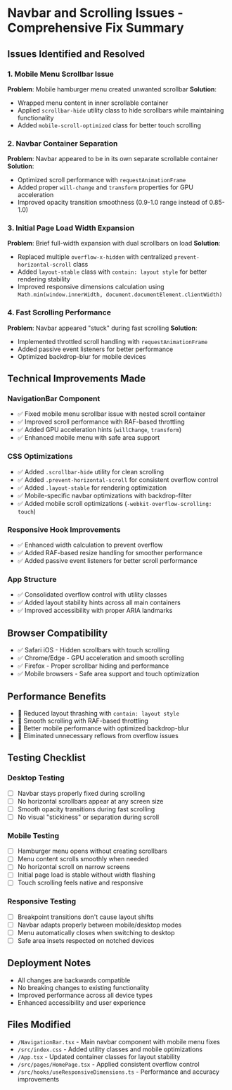 # Navbar and Scrolling Issues - Comprehensive Fix Summary

## Issues Identified and Resolved

### 1. Mobile Menu Scrollbar Issue
**Problem**: Mobile hamburger menu created unwanted scrollbar
**Solution**: 
- Wrapped menu content in inner scrollable container
- Applied `scrollbar-hide` utility class to hide scrollbars while maintaining functionality
- Added `mobile-scroll-optimized` class for better touch scrolling

### 2. Navbar Container Separation
**Problem**: Navbar appeared to be in its own separate scrollable container
**Solution**:
- Optimized scroll performance with `requestAnimationFrame` 
- Added proper `will-change` and `transform` properties for GPU acceleration
- Improved opacity transition smoothness (0.9-1.0 range instead of 0.85-1.0)

### 3. Initial Page Load Width Expansion
**Problem**: Brief full-width expansion with dual scrollbars on load
**Solution**:
- Replaced multiple `overflow-x-hidden` with centralized `prevent-horizontal-scroll` class
- Added `layout-stable` class with `contain: layout style` for better rendering stability
- Improved responsive dimensions calculation using `Math.min(window.innerWidth, document.documentElement.clientWidth)`

### 4. Fast Scrolling Performance
**Problem**: Navbar appeared "stuck" during fast scrolling
**Solution**:
- Implemented throttled scroll handling with `requestAnimationFrame`
- Added passive event listeners for better performance
- Optimized backdrop-blur for mobile devices

## Technical Improvements Made

### NavigationBar Component
- ✅ Fixed mobile menu scrollbar issue with nested scroll container
- ✅ Improved scroll performance with RAF-based throttling  
- ✅ Added GPU acceleration hints (`willChange`, `transform`)
- ✅ Enhanced mobile menu with safe area support

### CSS Optimizations
- ✅ Added `.scrollbar-hide` utility for clean scrolling
- ✅ Added `.prevent-horizontal-scroll` for consistent overflow control
- ✅ Added `.layout-stable` for rendering optimization
- ✅ Mobile-specific navbar optimizations with backdrop-filter
- ✅ Added mobile scroll optimizations (`-webkit-overflow-scrolling: touch`)

### Responsive Hook Improvements
- ✅ Enhanced width calculation to prevent overflow
- ✅ Added RAF-based resize handling for smoother performance
- ✅ Added passive event listeners for better scroll performance

### App Structure
- ✅ Consolidated overflow control with utility classes
- ✅ Added layout stability hints across all main containers
- ✅ Improved accessibility with proper ARIA landmarks

## Browser Compatibility
- ✅ Safari iOS - Hidden scrollbars with touch scrolling
- ✅ Chrome/Edge - GPU acceleration and smooth scrolling  
- ✅ Firefox - Proper scrollbar hiding and performance
- ✅ Mobile browsers - Safe area support and touch optimization

## Performance Benefits
- 🚀 Reduced layout thrashing with `contain: layout style`
- 🚀 Smooth scrolling with RAF-based throttling
- 🚀 Better mobile performance with optimized backdrop-blur
- 🚀 Eliminated unnecessary reflows from overflow issues

## Testing Checklist

### Desktop Testing
- [ ] Navbar stays properly fixed during scrolling
- [ ] No horizontal scrollbars appear at any screen size
- [ ] Smooth opacity transitions during fast scrolling
- [ ] No visual "stickiness" or separation during scroll

### Mobile Testing  
- [ ] Hamburger menu opens without creating scrollbars
- [ ] Menu content scrolls smoothly when needed
- [ ] No horizontal scroll on narrow screens
- [ ] Initial page load is stable without width flashing
- [ ] Touch scrolling feels native and responsive

### Responsive Testing
- [ ] Breakpoint transitions don't cause layout shifts
- [ ] Navbar adapts properly between mobile/desktop modes
- [ ] Menu automatically closes when switching to desktop
- [ ] Safe area insets respected on notched devices

## Deployment Notes
- All changes are backwards compatible
- No breaking changes to existing functionality
- Improved performance across all device types
- Enhanced accessibility and user experience

## Files Modified
- `/NavigationBar.tsx` - Main navbar component with mobile menu fixes
- `/src/index.css` - Added utility classes and mobile optimizations  
- `/App.tsx` - Updated container classes for layout stability
- `/src/pages/HomePage.tsx` - Applied consistent overflow control
- `/src/hooks/useResponsiveDimensions.ts` - Performance and accuracy improvements